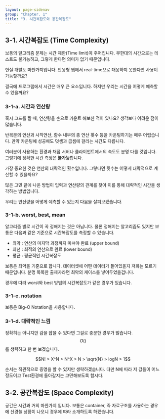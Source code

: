 ```yaml
---
layout: page-sidenav
group: "Chapter. 1"
title: "3. 시간복잡도와 공간복잡도"
---
```


## 3-1. 시간복잡도 (Time Complexity)

보통의 알고리즘 문제는 시간 제한(Time limit)이 주어집니다. 무한대의 시간으로는 테스트도 불가능하고, 그렇게 한다면 의미가 없기 때문입니다.

현실 개발도 마찬가지입니다. 반응형 웹에서 real-time으로 대응하지 못한다면 사용이 가능할까요?

결국에 프로그램에서 시간은 매우 큰 요소입니다. 하지만 우리는 시간을 어떻게 예측할 수 있을까요?

### 3-1-a. 시간과 연산량

혹시 코드를 짤 때, 연산량을 손으로 카운트 해보신 적이 있나요? 생각보다 어려운 점이 많습니다.

반복문의 연산과 사칙연산, 함수 내부의 총 연산 횟수 등을 카운팅하기는 매우 어렵습니다. 만약 카운팅에 성공해도 덧셈과 곱셈에 걸리는 시간도 다릅니다.

여러분이 사용하는 환경과 채점 서버나 클라이언트에서의 속도도 분명 다를 것입니다. 그렇기에 정확한 시간 측정은 **불가능**합니다.

가장 중요한 것은 연산의 대략적인 횟수입니다. 그렇다면 횟수는 어떻게 대략적으로 계산할 수 있을까요?

많은 고민 끝에 나온 방법이 입력과 연산량의 관계를 찾아 이를 통해 대략적인 시간을 생각하는 방법입니다.

우리는 연산량을 어떻게 예측할 수 있는지 다음을 살펴보겠습니다.

### 3-1-b. worst, best, mean

알고리즘 별로 시간이 꼭 정해지는 것은 아닙니다. 물론 정해지는 알고리즘도 있지만 보통은 다음과 같은 기준으로 시간복잡도를 측정할 수 있습니다.

- 최악 : 연산의 마지막 과정까지 마쳐야 완료 (upper bound)
- 최선 : 최적의 연산으로 완료 (lower bound)
- 평균 : 평균적인 시간복잡도

보통은 최악을 기준으로 합니다. 데이터셋에 어떤 데이터가 들어있을지 저희는 모르기 때문입니다. 분명 똑똑한 출제자라면 최악의 케이스를 넣어두었을겁니다.

경우에 따라 worst와 best 방법의 시간복잡도가 같은 경우가 있습니다. 

### 3-1-c. notation

보통은 Big-O Notation을 사용합니다.

### 3-1-d. 대략적인 느낌

정확히는 아니지만 감을 잡을 수 있다면 그걸로 충분한 경우가 많습니다. $$O()$$를 생략하고 한 번 보겠습니다.

$$N! > X^N > N^X > N > \sqrt{N} > logN > 1$$

순서는 직관적으로 증명을 할 수 있지만 생략하겠습니다. 다만 N에 따라 저 값들이 어느정도이고 Test환경에 돌아갈지는 고민해보도록 합시다.

## 3-2. 공간복잡도 (Space Complexity)

공간은 시간과 거의 마찬가지 입니다. 보통은 container, 즉 자료구조를 사용하는 경우에 신경쓸 상황이 나오니 경우에 따라 소개하도록 하겠습니다.
